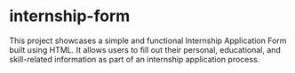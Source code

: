 # internship-form
This project showcases a simple and functional Internship Application Form built using HTML. It allows users to fill out their personal, educational, and skill-related information as part of an internship application process.
